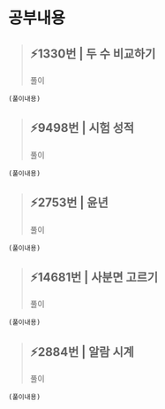 # 공부내용 


> ⚡1330번 | 두 수 비교하기
> ------------
>  풀이
```
(풀이내용)
```

> ⚡9498번 | 시험 성적
> ------------
>  풀이
```
(풀이내용)
```
> ⚡2753번 | 윤년
> ------------
>  풀이
```
(풀이내용)
```

> ⚡14681번 | 사분면 고르기
> ------------
>  풀이
```
(풀이내용)
```
> ⚡2884번 | 알람 시계
> ------------
>  풀이
```
(풀이내용)
```
